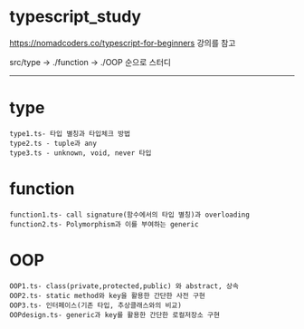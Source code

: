 # typescript_study

https://nomadcoders.co/typescript-for-beginners 강의를 참고

src/type -> ./function -> ./OOP 순으로 스터디

------------

# type

```
type1.ts- 타입 별칭과 타입체크 방법
type2.ts - tuple과 any
type3.ts - unknown, void, never 타입
```

# function

```
function1.ts- call signature(함수에서의 타입 별칭)과 overloading
function2.ts- Polymorphism과 이를 부여하는 generic
```

# OOP

```
OOP1.ts- class(private,protected,public) 와 abstract, 상속
OOP2.ts- static method와 key을 활용한 간단한 사전 구현 
OOP3.ts- 인터페이스(기존 타입, 추상클래스와의 비교)
OOPdesign.ts- generic과 key를 활용한 간단한 로컬저장소 구현
```